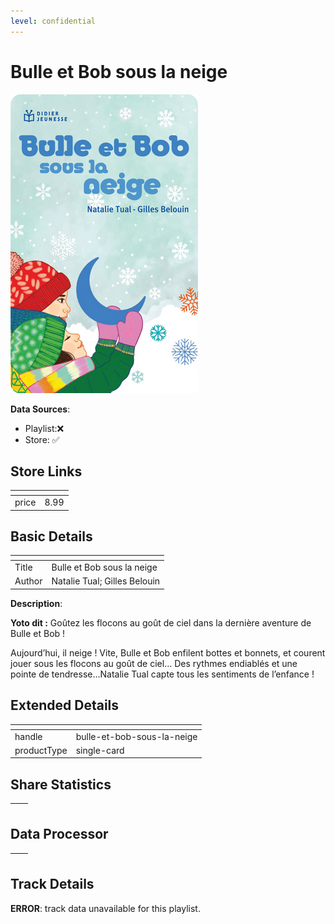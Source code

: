 ```yaml
---
level: confidential
---
```

# Bulle et Bob sous la neige

![card_[eXo9a].png](../../img/cards/card_[eXo9a].png)

**Data Sources**: 

- Playlist:❌
- Store: ✅


## Store Links

| <!-- --> | <!-- --> |
| - | - |
| price | 8.99 |


## Basic Details

| <!-- --> | <!-- --> |
| - | - |
| Title | Bulle et Bob sous la neige |
| Author | Natalie Tual; Gilles Belouin |

**Description**:

**Yoto dit :** Goûtez les flocons au goût de ciel dans la dernière aventure de Bulle et Bob !

Aujourd’hui, il neige ! Vite, Bulle et Bob enfilent bottes et bonnets, et courent jouer sous les flocons au goût de ciel… Des rythmes endiablés et une pointe de tendresse…Natalie Tual capte tous les sentiments de l’enfance !


## Extended Details

| <!-- --> | <!-- --> |
| - | - |
| handle | bulle-et-bob-sous-la-neige |
| productType | single-card |


## Share Statistics

| <!-- --> | <!-- --> |
| - | - |


## Data Processor

| <!-- --> | <!-- --> |
| - | - |


## Track Details

**ERROR**: track data unavailable for this playlist.
